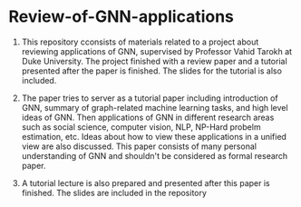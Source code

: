 # Review-of-GNN-applications

1. This repository cconsists of materials related to a project about reviewing applications of GNN, supervised by Professor Vahid Tarokh at Duke University. The project finished with a review paper and a tutorial presented after the paper is finished. The slides for the tutorial is also included. 

2. The paper tries to server as a tutorial paper including introduction of GNN, summary of graph-related machine learning tasks, and high level ideas of GNN. Then applications of GNN in different research areas such as social science, computer vision, NLP, NP-Hard probelm estimation, etc. Ideas about how to view these applications in a unified view are also discussed. This paper consists of many personal understanding of GNN and shouldn't be considered as formal research paper.

3. A tutorial lecture is also prepared and presented after this paper is finished. The slides are included in the repository
